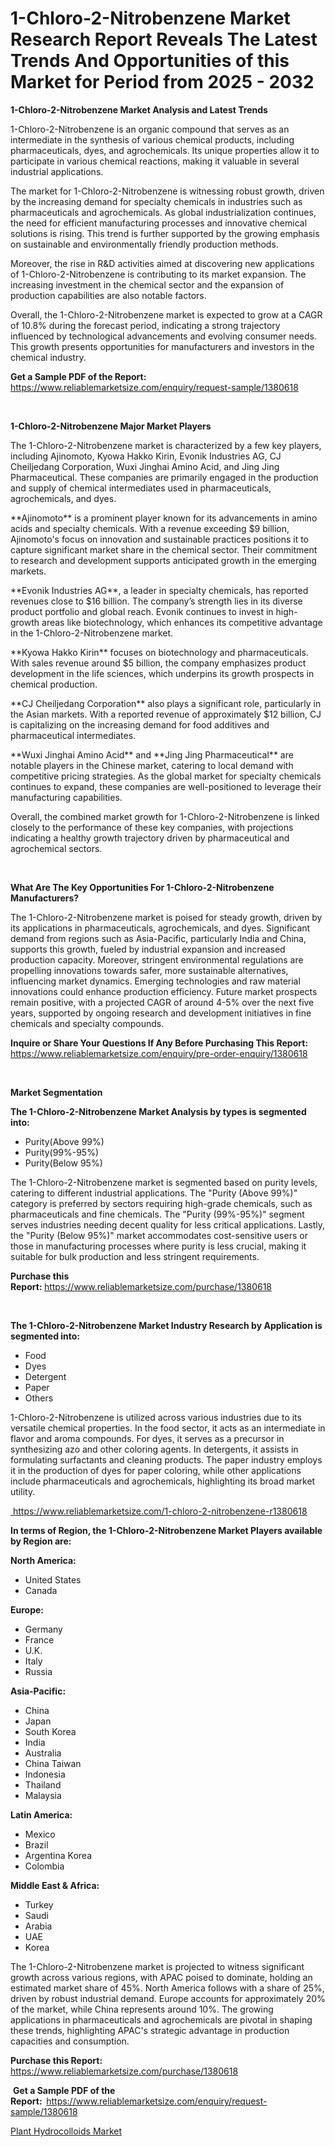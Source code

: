 <p><h1>1-Chloro-2-Nitrobenzene Market Research Report Reveals The Latest Trends And Opportunities of this Market for Period from 2025 - 2032</h1></p><p><strong>1-Chloro-2-Nitrobenzene Market Analysis and Latest Trends</strong></p>
<p><p>1-Chloro-2-Nitrobenzene is an organic compound that serves as an intermediate in the synthesis of various chemical products, including pharmaceuticals, dyes, and agrochemicals. Its unique properties allow it to participate in various chemical reactions, making it valuable in several industrial applications.</p><p>The market for 1-Chloro-2-Nitrobenzene is witnessing robust growth, driven by the increasing demand for specialty chemicals in industries such as pharmaceuticals and agrochemicals. As global industrialization continues, the need for efficient manufacturing processes and innovative chemical solutions is rising. This trend is further supported by the growing emphasis on sustainable and environmentally friendly production methods.</p><p>Moreover, the rise in R&D activities aimed at discovering new applications of 1-Chloro-2-Nitrobenzene is contributing to its market expansion. The increasing investment in the chemical sector and the expansion of production capabilities are also notable factors.</p><p>Overall, the 1-Chloro-2-Nitrobenzene market is expected to grow at a CAGR of 10.8% during the forecast period, indicating a strong trajectory influenced by technological advancements and evolving consumer needs. This growth presents opportunities for manufacturers and investors in the chemical industry.</p></p>
<p><strong>Get a Sample PDF of the Report:&nbsp;</strong> <a href="https://www.reliablemarketsize.com/enquiry/request-sample/1380618?utm_campaign=2212&utm_medium=2&utm_source=Github&utm_content=ia&utm_term=01022025&utm_id=1-chloro-2-nitrobenzene">https://www.reliablemarketsize.com/enquiry/request-sample/1380618</a></p>
<p>&nbsp;</p>
<p><strong>1-Chloro-2-Nitrobenzene Major Market Players</strong></p>
<p><p>The 1-Chloro-2-Nitrobenzene market is characterized by a few key players, including Ajinomoto, Kyowa Hakko Kirin, Evonik Industries AG, CJ Cheiljedang Corporation, Wuxi Jinghai Amino Acid, and Jing Jing Pharmaceutical. These companies are primarily engaged in the production and supply of chemical intermediates used in pharmaceuticals, agrochemicals, and dyes.</p><p>**Ajinomoto** is a prominent player known for its advancements in amino acids and specialty chemicals. With a revenue exceeding $9 billion, Ajinomoto's focus on innovation and sustainable practices positions it to capture significant market share in the chemical sector. Their commitment to research and development supports anticipated growth in the emerging markets.</p><p>**Evonik Industries AG**, a leader in specialty chemicals, has reported revenues close to $16 billion. The company’s strength lies in its diverse product portfolio and global reach. Evonik continues to invest in high-growth areas like biotechnology, which enhances its competitive advantage in the 1-Chloro-2-Nitrobenzene market.</p><p>**Kyowa Hakko Kirin** focuses on biotechnology and pharmaceuticals. With sales revenue around $5 billion, the company emphasizes product development in the life sciences, which underpins its growth prospects in chemical production.</p><p>**CJ Cheiljedang Corporation** also plays a significant role, particularly in the Asian markets. With a reported revenue of approximately $12 billion, CJ is capitalizing on the increasing demand for food additives and pharmaceutical intermediates.</p><p>**Wuxi Jinghai Amino Acid** and **Jing Jing Pharmaceutical** are notable players in the Chinese market, catering to local demand with competitive pricing strategies. As the global market for specialty chemicals continues to expand, these companies are well-positioned to leverage their manufacturing capabilities.</p><p>Overall, the combined market growth for 1-Chloro-2-Nitrobenzene is linked closely to the performance of these key companies, with projections indicating a healthy growth trajectory driven by pharmaceutical and agrochemical sectors.</p></p>
<p>&nbsp;</p>
<p><strong>What Are The Key Opportunities For 1-Chloro-2-Nitrobenzene Manufacturers?</strong></p>
<p><p>The 1-Chloro-2-Nitrobenzene market is poised for steady growth, driven by its applications in pharmaceuticals, agrochemicals, and dyes. Significant demand from regions such as Asia-Pacific, particularly India and China, supports this growth, fueled by industrial expansion and increased production capacity. Moreover, stringent environmental regulations are propelling innovations towards safer, more sustainable alternatives, influencing market dynamics. Emerging technologies and raw material innovations could enhance production efficiency. Future market prospects remain positive, with a projected CAGR of around 4-5% over the next five years, supported by ongoing research and development initiatives in fine chemicals and specialty compounds.</p></p>
<p><strong>Inquire or Share Your Questions If Any Before Purchasing This Report:</strong> <a href="https://www.reliablemarketsize.com/enquiry/pre-order-enquiry/1380618?utm_campaign=2212&utm_medium=2&utm_source=Github&utm_content=ia&utm_term=01022025&utm_id=1-chloro-2-nitrobenzene">https://www.reliablemarketsize.com/enquiry/pre-order-enquiry/1380618</a></p>
<p>&nbsp;</p>
<p><strong>Market Segmentation</strong></p>
<p><strong>The 1-Chloro-2-Nitrobenzene Market Analysis by types is segmented into:</strong></p>
<p><ul><li>Purity(Above 99%)</li><li>Purity(99%-95%)</li><li>Purity(Below 95%)</li></ul></p>
<p><p>The 1-Chloro-2-Nitrobenzene market is segmented based on purity levels, catering to different industrial applications. The "Purity (Above 99%)" category is preferred by sectors requiring high-grade chemicals, such as pharmaceuticals and fine chemicals. The "Purity (99%-95%)" segment serves industries needing decent quality for less critical applications. Lastly, the "Purity (Below 95%)" market accommodates cost-sensitive users or those in manufacturing processes where purity is less crucial, making it suitable for bulk production and less stringent requirements.</p></p>
<p><strong>Purchase this Report:&nbsp;</strong><a href="https://www.reliablemarketsize.com/purchase/1380618?utm_campaign=2212&utm_medium=2&utm_source=Github&utm_content=ia&utm_term=01022025&utm_id=1-chloro-2-nitrobenzene">https://www.reliablemarketsize.com/purchase/1380618</a></p>
<p>&nbsp;</p>
<p><strong>The 1-Chloro-2-Nitrobenzene Market Industry Research by Application is segmented into:</strong></p>
<p><ul><li>Food</li><li>Dyes</li><li>Detergent</li><li>Paper</li><li>Others</li></ul></p>
<p><p>1-Chloro-2-Nitrobenzene is utilized across various industries due to its versatile chemical properties. In the food sector, it acts as an intermediate in flavor and aroma compounds. For dyes, it serves as a precursor in synthesizing azo and other coloring agents. In detergents, it assists in formulating surfactants and cleaning products. The paper industry employs it in the production of dyes for paper coloring, while other applications include pharmaceuticals and agrochemicals, highlighting its broad market utility.</p></p>
<p><a href="https://www.reliablemarketsize.com/1-chloro-2-nitrobenzene-r1380618?utm_campaign=2212&utm_medium=2&utm_source=Github&utm_content=ia&utm_term=01022025&utm_id=1-chloro-2-nitrobenzene">&nbsp;https://www.reliablemarketsize.com/1-chloro-2-nitrobenzene-r1380618</a></p>
<p><strong>In terms of Region, the 1-Chloro-2-Nitrobenzene Market Players available by Region are:</strong></p>
<p>
    <p> <strong> North America: </strong>
        <ul>
            <li>United States</li>
            <li>Canada</li>
        </ul>
        </p> 
    <p> <strong> Europe: </strong>
        <ul>
            <li>Germany</li>
            <li>France</li>
            <li>U.K.</li>
            <li>Italy</li>
            <li>Russia</li>
        </ul>
        </p> 
    <p> <strong> Asia-Pacific: </strong>
        <ul>
            <li>China</li>
            <li>Japan</li>
            <li>South Korea</li>
            <li>India</li>
            <li>Australia</li>
            <li>China Taiwan</li>
            <li>Indonesia</li>
            <li>Thailand</li>
            <li>Malaysia</li>
        </ul>
        </p> 
    <p> <strong> Latin America: </strong>
        <ul>
            <li>Mexico</li>
            <li>Brazil</li>
            <li>Argentina Korea</li>
            <li>Colombia</li>
        </ul>
        </p> 
    <p> <strong> Middle East & Africa: </strong>
        <ul>
            <li>Turkey</li>
            <li>Saudi</li>
            <li>Arabia</li>
            <li>UAE</li>
            <li>Korea</li>
        </ul>
    </p>
    </p>
<p><p>The 1-Chloro-2-Nitrobenzene market is projected to witness significant growth across various regions, with APAC poised to dominate, holding an estimated market share of 45%. North America follows with a share of 25%, driven by robust industrial demand. Europe accounts for approximately 20% of the market, while China represents around 10%. The growing applications in pharmaceuticals and agrochemicals are pivotal in shaping these trends, highlighting APAC's strategic advantage in production capacities and consumption.</p></p>
<p><strong>Purchase this Report: </strong><a href="https://www.reliablemarketsize.com/purchase/1380618?utm_campaign=2212&utm_medium=2&utm_source=Github&utm_content=ia&utm_term=01022025&utm_id=1-chloro-2-nitrobenzene">https://www.reliablemarketsize.com/purchase/1380618</a></p>
<p>&nbsp;<strong>Get a Sample PDF of the Report:&nbsp;&nbsp;</strong><a href="https://www.reliablemarketsize.com/enquiry/request-sample/1380618?utm_campaign=2212&utm_medium=2&utm_source=Github&utm_content=ia&utm_term=01022025&utm_id=1-chloro-2-nitrobenzene">https://www.reliablemarketsize.com/enquiry/request-sample/1380618</a></p>
<p><strong></strong></p>
<p><p><a href="https://github.com/gullattedenna/Market-Research-Report-List-1/blob/main/plant-hydrocolloids-market.md?utm_campaign=2212&utm_medium=2&utm_source=Github&utm_content=ia&utm_term=01022025&utm_id=1-chloro-2-nitrobenzene">Plant Hydrocolloids Market</a></p></p>
